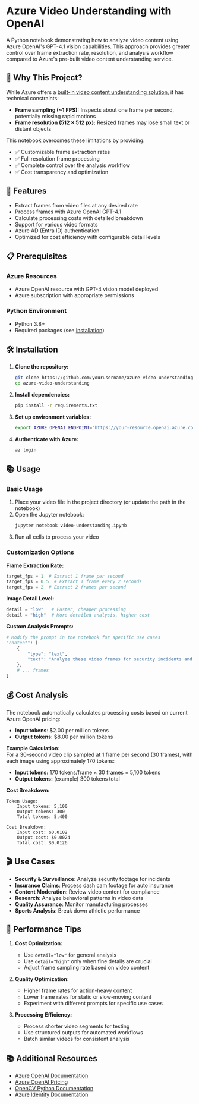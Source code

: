 # Azure Video Understanding with OpenAI

A Python notebook demonstrating how to analyze video content using Azure OpenAI's GPT-4.1 vision capabilities. This approach provides greater control over frame extraction rate, resolution, and analysis workflow compared to Azure's pre-built video content understanding service.

## 🎯 Why This Project?

While Azure offers a [built-in video content understanding solution](https://learn.microsoft.com/en-us/azure/ai-services/content-understanding/video/overview), it has technical constraints:

- **Frame sampling (~1 FPS):** Inspects about one frame per second, potentially missing rapid motions
- **Frame resolution (512 × 512 px):** Resized frames may lose small text or distant objects

This notebook overcomes these limitations by providing:
- ✅ Customizable frame extraction rates
- ✅ Full resolution frame processing
- ✅ Complete control over the analysis workflow
- ✅ Cost transparency and optimization

## 🚀 Features

- Extract frames from video files at any desired rate
- Process frames with Azure OpenAI GPT-4.1
- Calculate processing costs with detailed breakdown
- Support for various video formats
- Azure AD (Entra ID) authentication
- Optimized for cost efficiency with configurable detail levels

## 📋 Prerequisites

### Azure Resources
- Azure OpenAI resource with GPT-4 vision model deployed
- Azure subscription with appropriate permissions

### Python Environment
- Python 3.8+
- Required packages (see [Installation](#installation))

## 🛠️ Installation

1. **Clone the repository:**
   ```bash
   git clone https://github.com/yourusername/azure-video-understanding.git
   cd azure-video-understanding
   ```

2. **Install dependencies:**
   ```bash
   pip install -r requirements.txt
   ```

3. **Set up environment variables:**
   ```bash
   export AZURE_OPENAI_ENDPOINT="https://your-resource.openai.azure.com/"
   ```

4. **Authenticate with Azure:**
   ```bash
   az login
   ```

## 📚 Usage

### Basic Usage

1. Place your video file in the project directory (or update the path in the notebook)
2. Open the Jupyter notebook:
   ```bash
   jupyter notebook video-understanding.ipynb
   ```
3. Run all cells to process your video

### Customization Options

**Frame Extraction Rate:**
```python
target_fps = 1  # Extract 1 frame per second
target_fps = 0.5  # Extract 1 frame every 2 seconds
target_fps = 2  # Extract 2 frames per second
```

**Image Detail Level:**
```python
detail = "low"   # Faster, cheaper processing
detail = "high"  # More detailed analysis, higher cost
```

**Custom Analysis Prompts:**
```python
# Modify the prompt in the notebook for specific use cases
"content": [
    {
        "type": "text",
        "text": "Analyze these video frames for security incidents and unusual activities."
    },
    # ... frames
]
```

## 💰 Cost Analysis

The notebook automatically calculates processing costs based on current Azure OpenAI pricing:

- **Input tokens**: $2.00 per million tokens
- **Output tokens**: $8.00 per million tokens

**Example Calculation:**  
For a 30-second video clip sampled at 1 frame per second (30 frames), with each image using approximately 170 tokens:

- **Input tokens:** 170 tokens/frame × 30 frames = 5,100 tokens
- **Output tokens:** (example) 300 tokens total

**Cost Breakdown:**
```
Token Usage:
    Input tokens: 5,100
    Output tokens: 300
    Total tokens: 5,400

Cost Breakdown:
    Input cost: $0.0102
    Output cost: $0.0024
    Total cost: $0.0126
```

## 🎬 Use Cases

- **Security & Surveillance**: Analyze security footage for incidents
- **Insurance Claims**: Process dash cam footage for auto insurance
- **Content Moderation**: Review video content for compliance
- **Research**: Analyze behavioral patterns in video data
- **Quality Assurance**: Monitor manufacturing processes
- **Sports Analysis**: Break down athletic performance


## 🔧 Performance Tips

1. **Cost Optimization:**
   - Use `detail="low"` for general analysis
   - Use `detail="high"` only when fine details are crucial
   - Adjust frame sampling rate based on video content

2. **Quality Optimization:**
   - Higher frame rates for action-heavy content
   - Lower frame rates for static or slow-moving content
   - Experiment with different prompts for specific use cases

3. **Processing Efficiency:**
   - Process shorter video segments for testing
   - Use structured outputs for automated workflows
   - Batch similar videos for consistent analysis


## 📚 Additional Resources

- [Azure OpenAI Documentation](https://learn.microsoft.com/en-us/azure/ai-services/openai/)
- [Azure OpenAI Pricing](https://azure.microsoft.com/en-us/pricing/details/cognitive-services/openai-service/)
- [OpenCV Python Documentation](https://docs.opencv.org/4.x/d6/d00/tutorial_py_root.html)
- [Azure Identity Documentation](https://learn.microsoft.com/en-us/python/api/overview/azure/identity-readme)
